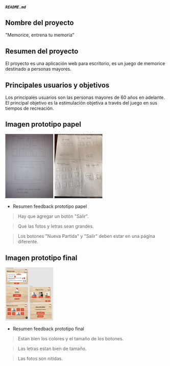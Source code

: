 ##### `README.md`

## Nombre del proyecto
"Memorice, entrena tu memoria"

## Resumen del proyecto
El proyecto es una aplicación web para escritorio, es un juego de memorice destinado a personas mayores.

## Principales usuarios y objetivos
Los principales usuarios son las personas mayores de 60 años en adelante. El principal objetivo es la estimulación objetiva a través del juego en sus tiempos de recreación.

## Imagen prototipo papel
<p float="left">
  <img src="readme/prototipopapel1.jpg" alt="Imagen prototipo papel" width="150"/>
  <img src="readme/prototipopapel2.jpg" alt="Imagen prototipo papel" width="150"/>
</p>

* Resumen feedback prototipo papel
>Hay que agregar un botón "Salir".

>Que las fotos y letras sean grandes.

>Los botones "Nueva Partida" y "Salir" deben estar en una página diferente.

## Imagen prototipo final
<img src="readme/prototipofinalfigma.jpg" alt="Imagen prototipo papel" width="150"/>

* Resumen feedback prototipo final
>Estan bien los colores y el tamaño de los botones.

>Las letras estan bien de tamaño.

>Las fotos son nítidas.



